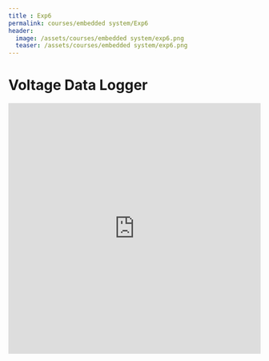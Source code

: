 ```yaml
---
title : Exp6
permalink: courses/embedded system/Exp6
header:
  image: /assets/courses/embedded system/exp6.png
  teaser: /assets/courses/embedded system/exp6.png
---
```


Voltage Data Logger
===

<iframe src="https://docs.google.com/viewer?srcid=1JNrQPrjLwqMRf-JFuxWMBwC5VAPxPBZ2&pid=explorer&efh=false&a=v&chrome=false&embedded=true" style="width:100%; height:500px;" frameborder="0" allowfullscreen></iframe>
